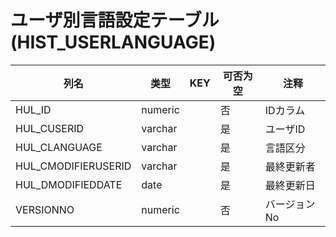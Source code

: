 # ユーザ別言語設定テーブル(HIST_USERLANGUAGE)
| 列名   | 类型   | KEY  | 可否为空 | 注释   |
| ---- | ---- | ---- | ---- | ---- |
|HUL_ID|numeric||否|IDカラム|
|HUL_CUSERID|varchar||是|ユーザID|
|HUL_CLANGUAGE|varchar||是|言語区分|
|HUL_CMODIFIERUSERID|varchar||是|最終更新者|
|HUL_DMODIFIEDDATE|date||是|最終更新日|
|VERSIONNO|numeric||否|バージョンNo|
